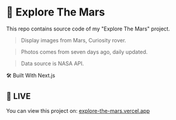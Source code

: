 # 🔭 Explore The Mars

This repo contains source code of my "Explore The Mars" project.

> Display images from Mars, Curiosity rover.

> Photos comes from seven days ago, daily updated.

> Data source is NASA API.

🛠️ Built With Next.js

## :rocket: LIVE

You can view this project on: [explore-the-mars.vercel.app](https://explore-the-mars.vercel.app)
